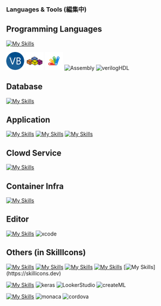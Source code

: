 ### Languages & Tools (編集中)

## Programming Languages
[![My Skills](https://skillicons.dev/icons?i=c,cpp,cs,py,php,kotlin,swift,go,html,css,js,ts)](https://skillicons.dev)
<div>
<img height="48" src="https://github.com/Senki-dayo/Senki-dayo/blob/main/logos/VisualBasic.png" alt="Visualbasic">
<img height="48" src="https://github.com/Senki-dayo/Senki-dayo/blob/main/logos/VBA.svg" alt="vba">
<img height="48" src="https://github.com/Senki-dayo/Senki-dayo/blob/main/logos/GoogleAppScripts.svg" alt="gas">
<img height="48" weight="48" alt="Assembly"/>
<img height="48" weight="48" alt="verilogHDL"/>  
</div>
  
## Database
[![My Skills](https://skillicons.dev/icons?i=mysql,postgres)](https://skillicons.dev)
<!-- 除外 : phpmyadmin, DBeaver -->

## Application
[![My Skills](https://skillicons.dev/icons?i=nextjs,laravel,django)](https://skillicons.dev)
[![My Skills](https://skillicons.dev/icons?i=bootstrap,tailwind)](https://skillicons.dev) 
[![My Skills](https://skillicons.dev/icons?i=jquery,react,vue,nodejs)](https://skillicons.dev)

## Clowd Service
[![My Skills](https://skillicons.dev/icons?i=aws,azure,gcp,heroku,wordpress)](https://skillicons.dev)

## Container Infra
[![My Skills](https://skillicons.dev/icons?i=docker,kubernetes)](https://skillicons.dev)

## Editor
[![My Skills](https://skillicons.dev/icons?i=vscode,visualstudio,androidstudio,atom,vim,emacs,replit)](https://skillicons.dev)
<img height="48" src="https://img.icons8.com/color/48/null/xcode.png" alt="xcode"/>
<!-- 除外 : bracket, Spyder, PyCharm -->

## Others (in SkillIcons)
<!-- Movie -->
[![My Skills](https://skillicons.dev/icons?i=pr)](https://skillicons.dev)
[![My Skills](https://skillicons.dev/icons?i=ps)](https://skillicons.dev)
[![My Skills](https://skillicons.dev/icons?i=git,github)](https://skillicons.dev)
[![My Skills](https://skillicons.dev/icons?i=postman)](https://skillicons.dev)
[![My Skills](https://skillicons.dev/icons?i=discord,latex,linux,md,nginx,powershell,raspberrypi,svg,threejs,figma,)](https://skillicons.dev)

<!-- AI -->
[![My Skills](https://skillicons.dev/icons?i=tensorflow)](https://skillicons.dev)
<img height="48" weight="48" alt="keras"/>
<img height="48" weight="48" alt="LookerStudio"/>
<img height="48" weight="48" alt="createML"/>

<!-- Game -->
[![My Skills](https://skillicons.dev/icons?i=unity)](https://skillicons.dev)
<img height="48" weight="48" alt="monaca"/>
<img height="48" weight="48" alt="cordova"/>




<!-- これで全部 -->
<!-- ## API
<div>
<img height="50" src="https://img.icons8.com/color/512/twitter-squared.png" alt="TwitterAPI">
<img height="50" src="https://img.icons8.com/color/512/spotify.png" alt="SpotifyAPI">
<img src="https://img.icons8.com/color/48/null/google-forms-new-logo-1.png" alt="GoogleFormAPI">
</div> -->

<!--
## 雑に
<div>
<img alt="matplotlib">
<img alt="pillow">
<img alt="pandas">
</div>
-->


<!-- 非表示だがやったこと
- HotSoupScript : 小学校時代の遊びで利用した言語
- AviUtl : 中学高校時代の動画作成ツール
- RPGtkool : 高校時代のゲーム開発ツール
- enchant.js : 高校時代にゲーム開発で利用したJavaScript
- scheme : 大学講義のプログラム演習で利用した言語
- Dr.Racket : 大学講義のプログラム演習で利用したエディタ
- OpenMP : 大学講義の並列計算で利用したC言語ライブラリ
- Yacc : 大学講義のコンパイラ作成で利用したC言語ライブラリ
- Lex : 大学講義のコンパイラ作成で利用したC言語ライブラリ

-->
